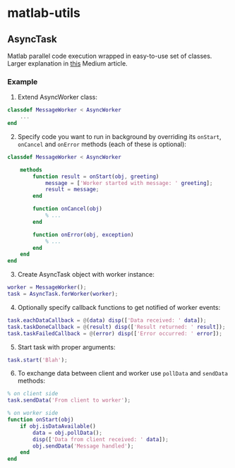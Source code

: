 # matlab-utils

## AsyncTask
Matlab parallel code execution wrapped in easy-to-use set of classes.
Larger explanation in [this](https://medium.com/@tomwyr/asynctask-matlab-parallel-code-execution-made-easier-70cd14101073) Medium article.
### Example
1. Extend AsyncWorker class:
```matlab
classdef MessageWorker < AsyncWorker
    ...
end
```
2. Specify code you want to run in background by overriding its `onStart`, `onCancel` and `onError` methods (each of these is optional):
```matlab
classdef MessageWorker < AsyncWorker

    methods
        function result = onStart(obj, greeting)
            message = ['Worker started with message: ' greeting];
            result = message;
        end

        function onCancel(obj)
            % ...
        end

        function onError(obj, exception)
            % ...
        end
    end
end
```
3. Create AsyncTask object with worker instance:
```matlab
worker = MessageWorker();
task = AsyncTask.forWorker(worker);
```
4. Optionally specify callback functions to get notified of worker events:
```matlab
task.eachDataCallback = @(data) disp(['Data received: ' data]);
task.taskDoneCallback = @(result) disp(['Result returned: ' result]);
task.taskFailedCallback = @(error) disp(['Error occurred: ' error]);
```
5. Start task with proper arguments:
```matlab
task.start('Blah');
```
6. To exchange data between client and worker use `pollData` and `sendData` methods:
```matlab
% on client side
task.sendData('From client to worker');

% on worker side
function onStart(obj)
    if obj.isDataAvailable()
        data = obj.pollData();
        disp(['Data from client received: ' data]);
        obj.sendData('Message handled');
    end
end
```
